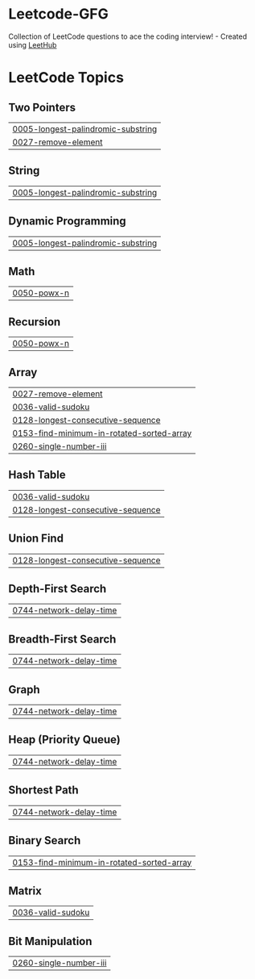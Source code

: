 # Leetcode-GFG
Collection of LeetCode questions to ace the coding interview! - Created using [LeetHub](https://github.com/QasimWani/LeetHub)

<!---LeetCode Topics Start-->
# LeetCode Topics
## Two Pointers
|  |
| ------- |
| [0005-longest-palindromic-substring](https://github.com/tanmoyheritage23/Leetcode-GFG/tree/master/0005-longest-palindromic-substring) |
| [0027-remove-element](https://github.com/tanmoyheritage23/Leetcode-GFG/tree/master/0027-remove-element) |
## String
|  |
| ------- |
| [0005-longest-palindromic-substring](https://github.com/tanmoyheritage23/Leetcode-GFG/tree/master/0005-longest-palindromic-substring) |
## Dynamic Programming
|  |
| ------- |
| [0005-longest-palindromic-substring](https://github.com/tanmoyheritage23/Leetcode-GFG/tree/master/0005-longest-palindromic-substring) |
## Math
|  |
| ------- |
| [0050-powx-n](https://github.com/tanmoyheritage23/Leetcode-GFG/tree/master/0050-powx-n) |
## Recursion
|  |
| ------- |
| [0050-powx-n](https://github.com/tanmoyheritage23/Leetcode-GFG/tree/master/0050-powx-n) |
## Array
|  |
| ------- |
| [0027-remove-element](https://github.com/tanmoyheritage23/Leetcode-GFG/tree/master/0027-remove-element) |
| [0036-valid-sudoku](https://github.com/tanmoyheritage23/Leetcode-GFG/tree/master/0036-valid-sudoku) |
| [0128-longest-consecutive-sequence](https://github.com/tanmoyheritage23/Leetcode-GFG/tree/master/0128-longest-consecutive-sequence) |
| [0153-find-minimum-in-rotated-sorted-array](https://github.com/tanmoyheritage23/Leetcode-GFG/tree/master/0153-find-minimum-in-rotated-sorted-array) |
| [0260-single-number-iii](https://github.com/tanmoyheritage23/Leetcode-GFG/tree/master/0260-single-number-iii) |
## Hash Table
|  |
| ------- |
| [0036-valid-sudoku](https://github.com/tanmoyheritage23/Leetcode-GFG/tree/master/0036-valid-sudoku) |
| [0128-longest-consecutive-sequence](https://github.com/tanmoyheritage23/Leetcode-GFG/tree/master/0128-longest-consecutive-sequence) |
## Union Find
|  |
| ------- |
| [0128-longest-consecutive-sequence](https://github.com/tanmoyheritage23/Leetcode-GFG/tree/master/0128-longest-consecutive-sequence) |
## Depth-First Search
|  |
| ------- |
| [0744-network-delay-time](https://github.com/tanmoyheritage23/Leetcode-GFG/tree/master/0744-network-delay-time) |
## Breadth-First Search
|  |
| ------- |
| [0744-network-delay-time](https://github.com/tanmoyheritage23/Leetcode-GFG/tree/master/0744-network-delay-time) |
## Graph
|  |
| ------- |
| [0744-network-delay-time](https://github.com/tanmoyheritage23/Leetcode-GFG/tree/master/0744-network-delay-time) |
## Heap (Priority Queue)
|  |
| ------- |
| [0744-network-delay-time](https://github.com/tanmoyheritage23/Leetcode-GFG/tree/master/0744-network-delay-time) |
## Shortest Path
|  |
| ------- |
| [0744-network-delay-time](https://github.com/tanmoyheritage23/Leetcode-GFG/tree/master/0744-network-delay-time) |
## Binary Search
|  |
| ------- |
| [0153-find-minimum-in-rotated-sorted-array](https://github.com/tanmoyheritage23/Leetcode-GFG/tree/master/0153-find-minimum-in-rotated-sorted-array) |
## Matrix
|  |
| ------- |
| [0036-valid-sudoku](https://github.com/tanmoyheritage23/Leetcode-GFG/tree/master/0036-valid-sudoku) |
## Bit Manipulation
|  |
| ------- |
| [0260-single-number-iii](https://github.com/tanmoyheritage23/Leetcode-GFG/tree/master/0260-single-number-iii) |
<!---LeetCode Topics End-->